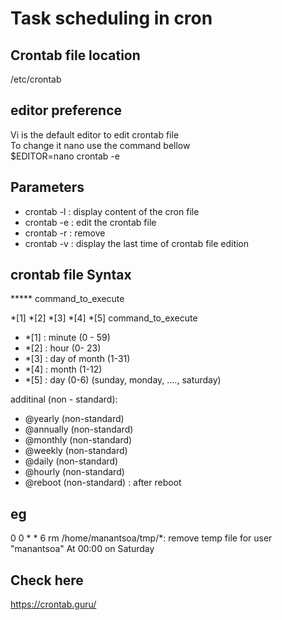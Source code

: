 # Task scheduling in cron
## Crontab file location 
/etc/crontab
## editor preference
Vi is the default editor to edit crontab file<br/>
To change it nano use the command bellow  <br/>
$EDITOR=nano crontab -e

## Parameters
- crontab -l : display content of the cron file<br/>
- crontab -e : edit the crontab file<br/>
- crontab -r : remove<br/>
- crontab -v : display the last time of crontab file edition <br/>

## crontab file Syntax
***** command_to_execute

*[1] *[2] *[3] *[4] *[5] command_to_execute  <br/>

- *[1] : minute (0 - 59) <br/>
- *[2]  : hour (0- 23)   <br/>
- *[3] : day of month (1-31) <br/>
- *[4] : month (1-12) <br/>
- *[5] : day (0-6) (sunday, monday, ...., saturday) <br/>

additinal (non - standard): <br/>
- @yearly	(non-standard)<br/>
- @annually	(non-standard)<br/>
- @monthly	(non-standard)<br/>
- @weekly	(non-standard)<br/>
- @daily	(non-standard)<br/>
- @hourly	(non-standard)<br/>
- @reboot	(non-standard) : after reboot <br/>

## eg
0 0 * * 6 rm /home/manantsoa/tmp/*: remove temp file for user "manantsoa" At 00:00 on Saturday

## Check here
https://crontab.guru/
